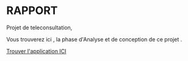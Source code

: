 # RAPPORT
Projet de teleconsultation, 

Vous trouverez ici , la phase d'Analyse et de conception de ce projet .

[ Trouver l'application ICI](https://github.com/Henribikouri/Appli-Teleconsultation)
